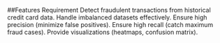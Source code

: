 ##Features Requirement
Detect fraudulent transactions from historical credit card data.
Handle imbalanced datasets effectively.
Ensure high precision (minimize false positives).
Ensure high recall (catch maximum fraud cases).
Provide visualizations (heatmaps, confusion matrix).
